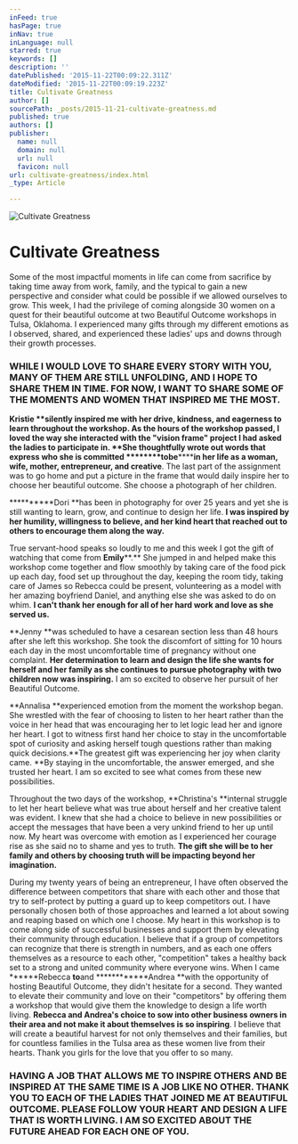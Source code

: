 ```yaml
---
inFeed: true
hasPage: true
inNav: true
inLanguage: null
starred: true
keywords: []
description: ''
datePublished: '2015-11-22T00:09:22.311Z'
dateModified: '2015-11-22T00:09:19.223Z'
title: Cultivate Greatness
author: []
sourcePath: _posts/2015-11-21-cultivate-greatness.md
published: true
authors: []
publisher:
  name: null
  domain: null
  url: null
  favicon: null
url: cultivate-greatness/index.html
_type: Article

---
```

![Cultivate Greatness](https://the-grid-user-content.s3-us-west-2.amazonaws.com/a2973240-f550-4ef4-ae01-fd46262fb717.jpg)

# Cultivate Greatness

Some of the most impactful moments in life can come from sacrifice by taking time away from work, family, and the typical to gain a new perspective and consider what could be possible if we allowed ourselves to grow.  This week, I had the privilege of coming alongside 30 women on a quest for their beautiful outcome at two Beautiful Outcome workshops in Tulsa, Oklahoma.  I experienced many gifts through my different emotions as I observed, shared, and experienced these ladies' ups and downs through their growth processes. 

### WHILE I WOULD LOVE TO SHARE EVERY STORY WITH YOU, MANY OF THEM ARE STILL UNFOLDING, AND I HOPE TO SHARE THEM IN TIME.  FOR NOW, I WANT TO SHARE SOME OF THE MOMENTS AND WOMEN THAT INSPIRED ME THE MOST. 

**********Kristie **silently inspired me with her drive, kindness, and eagerness to learn throughout the workshop. As the hours of the workshop passed, I loved the way she interacted with the "vision frame" project I had asked the ladies to participate in. **She thoughtfully wrote out words that express who she is committed ********to****be************in her life as a woman, wife, mother, entrepreneur, and creative**.  The last part of the assignment was to go home and put a picture in the frame that would daily inspire her to choose her beautiful outcome.  She choose a photograph of her children.  

**********Dori **has been in photography for over 25 years and yet she is still wanting to learn, grow, and continue to design her life.  **I was inspired by her humility, willingness to believe, and her kind heart that reached out to others to encourage them along the way.**

True servant-hood speaks so loudly to me and this week I got the gift of watching that come from **Emily****.** She jumped in and helped make this workshop come together and flow smoothly by taking care of the food pick up each day, food set up throughout the day, keeping the room tidy, taking care of James so Rebecca could be present, volunteering as a model with her amazing boyfriend Daniel, and anything else she was asked to do on whim. **I can't thank her enough for all of her hard work and love as she served us.**

**Jenny **was scheduled to have a cesarean section less than 48 hours after she left this workshop.  She took the discomfort of sitting for 10 hours each day in the most uncomfortable time of pregnancy without one complaint. **Her determination to learn and design the life she wants for herself and her family as she continues to pursue photography with two children now was inspiring.** I am so excited to observe her pursuit of her Beautiful Outcome.

**Annalisa **experienced emotion from the moment the workshop began.  She wrestled with the fear of choosing to listen to her heart rather than the voice in her head that was encouraging her to let logic lead her and ignore her heart.  I got to witness first hand her choice to stay in the uncomfortable spot of curiosity and asking herself tough questions rather than making quick decisions.**The greatest gift was experiencing her joy when clarity came. **By staying in the uncomfortable, the answer emerged, and she trusted her heart.  I am so excited to see what comes from these new possibilities.  

Throughout the two days of the workshop, **Christina's **internal struggle to let her heart believe what was true about herself and her creative talent was evident.  I knew that she had a choice to believe in new possibilities or accept the messages that have been a very unkind friend to her up until now.  My heart was overcome with emotion as I experienced her courage rise as she said no to shame and yes to truth. **The gift she will be to her family and others by choosing truth will be impacting beyond her imagination.**

During my twenty years of being an entrepreneur, I have often observed the difference between competitors that share with each other and those that try to self-protect by putting a guard up to keep competitors out.  I have personally chosen both of those approaches and learned a lot about sowing and reaping based on which one I choose. My heart in this workshop is to come along side of successful businesses and support them by elevating their community through education. I believe that if a group of competitors can recognize that there is strength in numbers, and as each one offers themselves as a resource to each other, "competition" takes a healthy back set to a strong and united community where everyone wins. When I came ******Rebecca **to**and ************Andrea **with the opportunity of hosting Beautiful Outcome, they didn't hesitate for a second. They wanted to elevate their community and love on their "competitors" by offering them a workshop that would give them the knowledge to design a life worth living. **Rebecca and Andrea's choice to sow into other business owners in their area and not make it about themselves is so inspiring**. I believe that will create a beautiful harvest for not only themselves and their families, but for countless families in the Tulsa area as these women live from their hearts. Thank you girls for the love that you offer to so many.

### HAVING A JOB THAT ALLOWS ME TO INSPIRE OTHERS AND BE INSPIRED AT THE SAME TIME IS A JOB LIKE NO OTHER. THANK YOU TO EACH OF THE LADIES THAT JOINED ME AT BEAUTIFUL OUTCOME.  PLEASE FOLLOW YOUR HEART AND DESIGN A LIFE THAT IS WORTH LIVING. I AM SO EXCITED ABOUT THE FUTURE AHEAD FOR EACH ONE OF YOU.